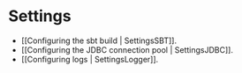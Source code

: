 # Settings

- [[Configuring the sbt build | SettingsSBT]].
- [[Configuring the JDBC connection pool | SettingsJDBC]].
- [[Configuring logs | SettingsLogger]].